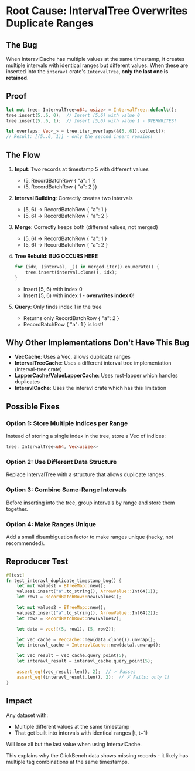 # Root Cause: IntervalTree Overwrites Duplicate Ranges

## The Bug

When InteravlCache has multiple values at the same timestamp, it creates multiple intervals with identical ranges but different values. When these are inserted into the `interavl` crate's `IntervalTree`, **only the last one is retained**.

## Proof

```rust
let mut tree: IntervalTree<u64, usize> = IntervalTree::default();
tree.insert(5..6, 0);  // Insert [5,6) with value 0
tree.insert(5..6, 1);  // Insert [5,6) with value 1 - OVERWRITES!

let overlaps: Vec<_> = tree.iter_overlaps(&(5..6)).collect();
// Result: [(5..6, 1)] - only the second insert remains!
```

## The Flow

1. **Input**: Two records at timestamp 5 with different values
   - (5, RecordBatchRow { "a": 1 })
   - (5, RecordBatchRow { "a": 2 })

2. **Interval Building**: Correctly creates two intervals
   - [5, 6) -> RecordBatchRow { "a": 1 }
   - [5, 6) -> RecordBatchRow { "a": 2 }

3. **Merge**: Correctly keeps both (different values, not merged)
   - [5, 6) -> RecordBatchRow { "a": 1 }
   - [5, 6) -> RecordBatchRow { "a": 2 }

4. **Tree Rebuild**: **BUG OCCURS HERE**
   ```rust
   for (idx, (interval, _)) in merged.iter().enumerate() {
       tree.insert(interval.clone(), idx);
   }
   ```
   - Insert [5, 6) with index 0
   - Insert [5, 6) with index 1 - **overwrites index 0!**

5. **Query**: Only finds index 1 in the tree
   - Returns only RecordBatchRow { "a": 2 }
   - RecordBatchRow { "a": 1 } is lost!

## Why Other Implementations Don't Have This Bug

- **VecCache**: Uses a Vec, allows duplicate ranges
- **IntervalTreeCache**: Uses a different interval tree implementation (interval-tree crate)
- **LapperCache/ValueLapperCache**: Uses rust-lapper which handles duplicates
- **InteravlCache**: Uses the interavl crate which has this limitation

## Possible Fixes

### Option 1: Store Multiple Indices per Range
Instead of storing a single index in the tree, store a Vec of indices:
```rust
tree: IntervalTree<u64, Vec<usize>>
```

### Option 2: Use Different Data Structure
Replace IntervalTree with a structure that allows duplicate ranges.

### Option 3: Combine Same-Range Intervals
Before inserting into the tree, group intervals by range and store them together.

### Option 4: Make Ranges Unique
Add a small disambiguation factor to make ranges unique (hacky, not recommended).

## Reproducer Test

```rust
#[test]
fn test_interavl_duplicate_timestamp_bug() {
    let mut values1 = BTreeMap::new();
    values1.insert("a".to_string(), ArrowValue::Int64(1));
    let row1 = RecordBatchRow::new(values1);

    let mut values2 = BTreeMap::new();
    values2.insert("a".to_string(), ArrowValue::Int64(2));
    let row2 = RecordBatchRow::new(values2);

    let data = vec![(5, row1), (5, row2)];

    let vec_cache = VecCache::new(data.clone()).unwrap();
    let interavl_cache = InteravlCache::new(data).unwrap();

    let vec_result = vec_cache.query_point(5);
    let interavl_result = interavl_cache.query_point(5);

    assert_eq!(vec_result.len(), 2);  // ✓ Passes
    assert_eq!(interavl_result.len(), 2);  // ✗ Fails: only 1!
}
```

## Impact

Any dataset with:
- Multiple different values at the same timestamp
- That get built into intervals with identical ranges [t, t+1)

Will lose all but the last value when using InteravlCache.

This explains why the ClickBench data shows missing records - it likely has multiple tag combinations at the same timestamps.